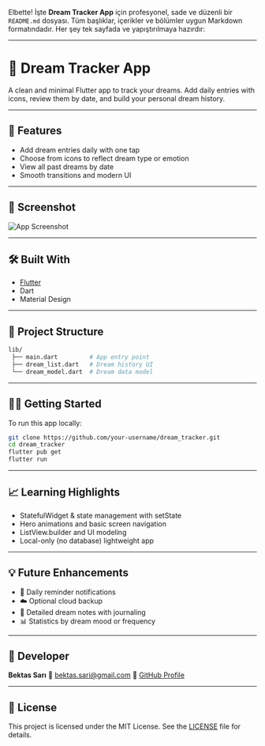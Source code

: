 Elbette! İşte **Dream Tracker App** için profesyonel, sade ve düzenli bir `README.md` dosyası. Tüm başlıklar, içerikler ve bölümler uygun Markdown formatındadır. Her şey tek sayfada ve yapıştırılmaya hazırdır:

---

# 🌙 Dream Tracker App

A clean and minimal Flutter app to track your dreams. Add daily entries with icons, review them by date, and build your personal dream history.

---

## 🚀 Features

* Add dream entries daily with one tap
* Choose from icons to reflect dream type or emotion
* View all past dreams by date
* Smooth transitions and modern UI

---

## 📱 Screenshot

![App Screenshot](https://via.placeholder.com/300x600.png?text=Dream+Tracker)

---

## 🛠️ Built With

* [Flutter](https://flutter.dev/)
* Dart
* Material Design

---

## 📂 Project Structure

```bash
lib/
 ├── main.dart         # App entry point
 ├── dream_list.dart   # Dream history UI
 └── dream_model.dart  # Dream data model
```

---

## 🧑‍💻 Getting Started

To run this app locally:

```bash
git clone https://github.com/your-username/dream_tracker.git
cd dream_tracker
flutter pub get
flutter run
```

---

## 📈 Learning Highlights

* StatefulWidget & state management with setState
* Hero animations and basic screen navigation
* ListView\.builder and UI modeling
* Local-only (no database) lightweight app

---

## 💡 Future Enhancements

* 🔔 Daily reminder notifications
* ☁️ Optional cloud backup
* 📓 Detailed dream notes with journaling
* 📊 Statistics by dream mood or frequency

---

## 👤 Developer

**Bektas Sarı**
📧 [bektas.sari@gmail.com](mailto:bektas.sari@gmail.com)
🔗 [GitHub Profile](https://github.com/bektas-sari)

---

## 📄 License

This project is licensed under the MIT License. See the [LICENSE](LICENSE) file for details.


